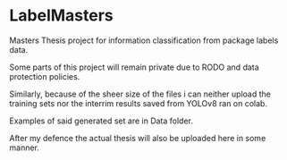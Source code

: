 # LabelMasters
Masters Thesis project for information classification from package labels data. 

Some parts of this project will remain private due to RODO and data protection policies. 

Similarly, because of the sheer size of the files i can neither upload the training sets nor the interrim results saved from YOLOv8 ran on colab. 

Examples of said generated set are in Data folder.

After my defence the actual thesis will also be uploaded here in some manner. 


